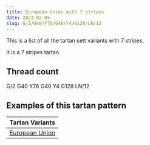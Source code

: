 ```yaml
---
title: European Union with 7 stripes
date: 2023-02-05
slug: G/2/G40/Y76/G40/Y4/G128/LN/12
---
```

This is a list of all the tartan sett variants with 7 stripes.

It is a 7 stripes tartan.


## Thread count
G/2 G40 Y76 G40 Y4 G128 LN/12

## Examples of this tartan pattern

| Tartan Variants |
|---------------|
| [European Union](/variants/g/2/g40/y76/g40/y4/g128/ln/12-g30a010-lne0e0e0-yf0c000)||
